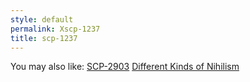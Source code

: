 ```yaml
---
style: default
permalink: Xscp-1237
title: scp-1237
---
```

You may also like:
[SCP-2903](http://scp-wiki.net/scp-2903)
[Different Kinds of Nihilism](http://scp-wiki.net/different-kinds-of-nihilism)
